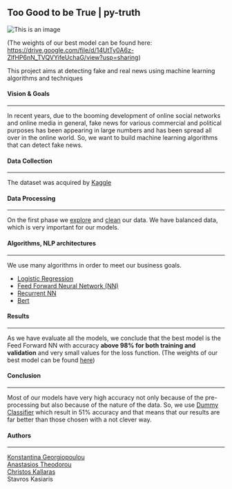 ## Too Good to be True | py-truth 
![This is an image](https://www.internetmatters.org/wp-content/uploads/2020/10/learn-about-fake-news-600x315.png) 

(The weights of our best model can be found here: https://drive.google.com/file/d/14UtTy0A6z-ZlfHP6nN_TVQVYifeUchaG/view?usp=sharing)

This project aims at detecting fake and real news using machine learning algorithms and techniques

#### Vision & Goals
____________________________________________________________
In recent years, due to the booming development of online social networks and online media in general, fake news for various commercial and political purposes has been appearing in large numbers and has been spread all over in the online world. So, we want to build machine learning algorithms that can detect fake news.  

#### Data Collection 
____________________________________________________________
The dataset was acquired by [Kaggle]( https://www.kaggle.com/clmentbisaillon/fake-and-real-news-dataset ) 

#### Data Processing 
____________________________________________________________
On the first phase we [explore](https://github.com/chriskal96/fake-news/blob/main/1_eda.ipynb) and [clean](https://github.com/chriskal96/fake-news/blob/main/2_text_pre_processing.ipynb ) our data. We have balanced data, which is very important for our models. 

#### Algorithms, NLP architectures  
____________________________________________________________
We use many algorithms in order to meet our business goals. 
* [Logistic Regression](https://github.com/chriskal96/fake-news/blob/main/3_Logistic_Regression.ipynb) 
* [Feed Forward Neural Network (NN)](https://github.com/chriskal96/fake-news/blob/main/4_Feed_Forward_NN.ipynb )
* [Recurrent NN](https://github.com/chriskal96/fake-news/blob/main/5_Recurrent_NN.ipynb) 
* [Bert](https://github.com/chriskal96/fake-news/blob/main/6_Bert.ipynb) 

#### Results
____________________________________________________________
As we have evaluate all the models, we conclude that the best model is the Feed Forward NN  with accuracy **above 98% for both training and validation** and very small values for the loss function.
(The weights of our best model can be found [here](https://drive.google.com/file/d/14UtTy0A6z-ZlfHP6nN_TVQVYifeUchaG/view?usp=sharing)) 

#### Conclusion 
____________________________________________________________
Most of our models have very high accuracy not only because of the pre-processing but also because of the nature of the data. So, we use [Dummy Classifier](https://github.com/chriskal96/fake-news/blob/main/7_Dummy_Classifier.ipynb) which result in 51% accuracy and that means that our results are far better than those chosen with a not clever way.

#### Authors
____________________________________________________________
<a href="https://github.com/konstantinagewrg">Konstantina Georgiopoulou</a><br/>
<a href="https://github.com/antheodorou">Anastasios Theodorou</a><br/>
<a href="https://github.com/chriskal96">Christos Kallaras</a><br/>
Stavros Kasiaris
